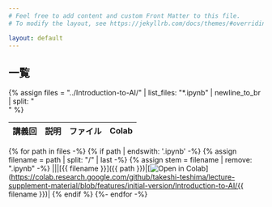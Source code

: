 ```yaml
---
# Feel free to add content and custom Front Matter to this file.
# To modify the layout, see https://jekyllrb.com/docs/themes/#overriding-theme-defaults

layout: default
---
```


## 一覧

{% assign files = "../Introduction-to-AI/" | list_files: "*.ipynb" | newline_to_br | split: "<br>" %}

|講義回|説明|ファイル|Colab|
|---|---|---|---|
{% for path in files -%}
{% if path | endswith: '.ipynb' -%}
{% assign filename = path | split: "/" | last -%}
{% assign stem = filename | remove: ".ipynb" -%}
|||[{{ filename }}]({{ path }})|[![Open in Colab](https://colab.research.google.com/assets/colab-badge.svg)](https://colab.research.google.com/github/takeshi-teshima/lecture-supplement-material/blob/features/initial-version/Introduction-to-AI/{{ filename }})|
{% endif %}
{%- endfor -%}
